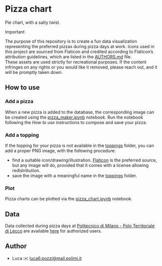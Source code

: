 # Pizza chart

Pie chart, with a salty twist.

> [!IMPORTANT] 
> The purpose of this repository is to create a fun data visualization representing the preferred pizzas during pizza days at work. Icons used in this project are sourced from Flaticon and credited according to Flaticon’s attribution guidelines, which are listed in the [AUTHORS.md](./assets/AUTHORS.md) file.
> <br>These assets are used strictly for recreational purposes. If the content infringes on any rights or you would like it removed, please reach out, and it will be promptly taken down.

## How to use

### Add a pizza
When a new pizza is added to the database, the corresponding image can be created using the [pizza_maker.ipynb](pizza_maker.ipynb) notebook. Run the notebook following the *How to use* instructions to compose and save your pizza.

### Add a topping
If the topping for your pizza is not available in the [toppings](./assets/toppings/) folder, you can add a proper PNG image, with the following procedure:
* find a suitable icon/drawing/illustration. [Flaticon](https://www.flaticon.com/) is the preferred source, but any image will do, provided that it comes with a license allowing redistribution.
* save the image with a meaningful name in the [toppings](./assets/toppings/) folder.

### Plot
Pizza charts can be plotted via the [pizza_chart.ipynb](pizza_chart.ipynb) notebook.

## Data
Data collected during pizza days at [Politecnico di Milano - Polo Territoriale di Lecco](https://www.polo-lecco.polimi.it/) are available [here](https://drive.google.com/drive/folders/1FzvonvqyqDKjZois2IELDbHdch64EC2s?usp=drive_link) for authorized users.

## Author
* Luca :envelope: [luca6.pozzi@mail.polimi.it](mailto:luca6.pozzi@mail.polimi.it)